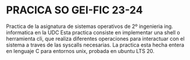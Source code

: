 # PRACICA SO GEI-FIC 23-24
Practica de la asignatura de sistemas operativos de 2º ingenieria ing. informatica en la UDC
Esta practica consiste en implementar una shell o herramienta cli, que realiza diferentes operaciones para interactuar con el sistema a traves de las syscalls necesarias.
La practica esta hecha entera en lenguaje C para entornos unix, probada en ubuntu LTS 20.
